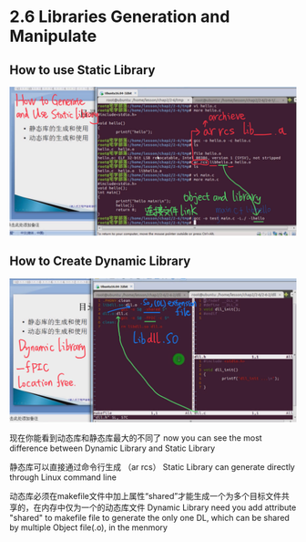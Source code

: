 # 2.6 Libraries Generation and Manipulate

## How to use Static Library

![1](https://github.com/knightsummon/Makefile/blob/master/2.6%20Libraries%20Generation%20and%20Manipulate.assets/1.jpg)

## How to Create Dynamic Library

![2](https://github.com/knightsummon/Makefile/blob/master/2.6%20Libraries%20Generation%20and%20Manipulate.assets/2.jpg)

现在你能看到动态库和静态库最大的不同了
now you can see the most difference between Dynamic Library and Static Library

静态库可以直接通过命令行生成 （ar rcs）
Static Library can generate directly through Linux command line

动态库必须在makefile文件中加上属性“shared”才能生成一个为多个目标文件共享的，在内存中仅为一个的动态库文件
Dynamic Library need you add attribute "shared" to makefile file to generate the only one DL, which can be shared by multiple Object file(.o), in the menmory 
